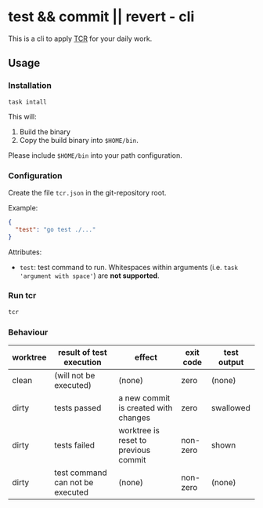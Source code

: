 # test && commit || revert - cli

This is a cli to apply [TCR](https://medium.com/@kentbeck_7670/test-commit-revert-870bbd756864) for your daily work.

## Usage

### Installation

```
task intall
```

This will:

1. Build the binary
2. Copy the build binary into `$HOME/bin`.

Please include `$HOME/bin` into your path configuration.

### Configuration

Create the file `tcr.json` in the git-repository root.

Example:

```json
{
  "test": "go test ./..."
}
```

Attributes:

- `test`: test command to run. Whitespaces within arguments (i.e. `task 'argument with space'`) are **not supported**.

### Run tcr

```sh
tcr
```

### Behaviour

| worktree | result of test execution         | effect                               | exit code  | test output |    
|----------|----------------------------------|--------------------------------------|------------|-------------|
| clean    | (will not be executed)           | (none)                               | zero       | (none)      |
| dirty    | tests passed                     | a new commit is created with changes | zero       | swallowed   |
| dirty    | tests failed                     | worktree is reset to previous commit | non-zero   | shown       |
| dirty    | test command can not be executed | (none)                               | non-zero   | (none)      |
